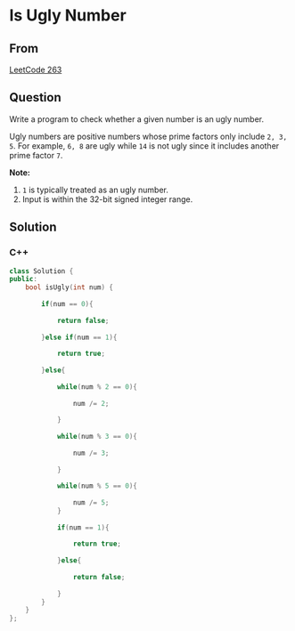 # Is Ugly Number



## From

[LeetCode 263](https://leetcode.com/problems/ugly-number/description/)





## Question

Write a program to check whether a given number is an ugly number.

Ugly numbers are positive numbers whose prime factors only include `2, 3, 5`. For example, `6, 8` are ugly while `14` is not ugly since it includes another prime factor `7`.

**Note:**

1. `1` is typically treated as an ugly number.
2. Input is within the 32-bit signed integer range.





## Solution  



### C++

```c++
class Solution {
public:
    bool isUgly(int num) {
        
        if(num == 0){
            
            return false;
            
        }else if(num == 1){
            
            return true;
            
        }else{
            
            while(num % 2 == 0){
                
                num /= 2;
                
            }
            
            while(num % 3 == 0){
                
                num /= 3;
                
            }
            
            while(num % 5 == 0){
                
                num /= 5;
            }
            
            if(num == 1){
                
                return true;
                
            }else{
                
                return false;
                
            }
        }
    }
};
```

